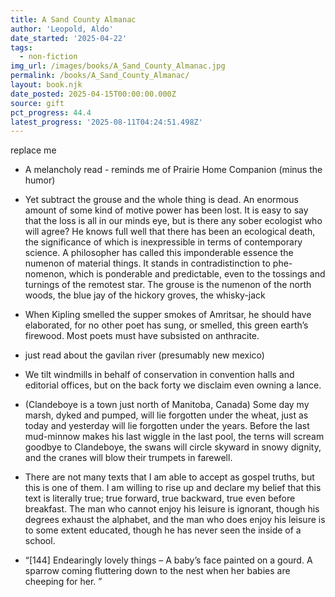 ```yaml
---
title: A Sand County Almanac
author: 'Leopold, Aldo'
date_started: '2025-04-22'
tags:
  - non-fiction
img_url: /images/books/A_Sand_County_Almanac.jpg
permalink: /books/A_Sand_County_Almanac/
layout: book.njk
date_posted: 2025-04-15T00:00:00.000Z
source: gift
pct_progress: 44.4
latest_progress: '2025-08-11T04:24:51.498Z'
---
```

replace me

* <span meta="41@2025-07-13T21:11:33.644Z"></span> A melancholy read - reminds me of Prairie Home Companion (minus the humor)


* <span meta="49.5@2025-08-01T19:33:28.570Z"></span> Yet subtract the grouse and the whole thing is dead.
An enormous amount of some kind of motive power has been lost.
It is easy to say that the loss is all in our minds eye, but is there any sober ecologist who will agree?
He knows full well that there has been an ecological death, the significance of which is inexpressible in terms of contemporary science. A philosopher has called this imponderable essence the numenon of material things. It stands in contradistinction to phe-nomenon, which is ponderable and predictable, even to the tossings and turnings of the remotest star.
The grouse is the numenon of the north woods, the blue jay of the hickory groves, the whisky-jack

* <span meta="53.6@2025-08-01T20:24:37.851Z"></span> When Kipling smelled the supper smokes of Amritsar, he should have elaborated, for no other poet has sung, or smelled, this green earth’s firewood. Most poets must have subsisted on anthracite.

* <span meta="54.6@2025-08-03T21:35:38.241Z"></span> just read about the gavilan river (presumably new mexico)

* <span meta="56.9@2025-08-08T01:41:50.131Z"></span> We tilt windmills in behalf of conservation in convention halls and editorial offices, but on the back forty we disclaim even owning a lance.

* <span meta="60@2025-08-09T03:49:46.493Z"></span> (Clandeboye is a town just north of Manitoba, Canada) Some day my marsh, dyked and pumped, will lie forgotten under the wheat, just as today and yesterday will lie forgotten under the years. Before the last mud-minnow makes his last wiggle in the last pool, the terns will scream goodbye to Clandeboye, the swans will circle skyward in snowy dignity, and the cranes will blow their trumpets in farewell.

* <span meta="61.4@2025-08-11T01:43:27.954Z"></span> There are not many texts that I am able to accept as gospel truths, but this is one of them. I am willing to rise up and declare my belief that this text is literally true; true forward, true backward, true even before breakfast. The man who cannot enjoy his leisure is ignorant, though his degrees exhaust the alphabet, and the man who does enjoy his leisure is to some extent educated, though he has never seen the inside of a school.

* <span meta="44.4@2025-08-11T04:24:51.498Z"></span> “[144] Endearingly lovely things – A baby’s face painted on a gourd. A sparrow coming fluttering down to the nest when her babies are cheeping for her.
”
